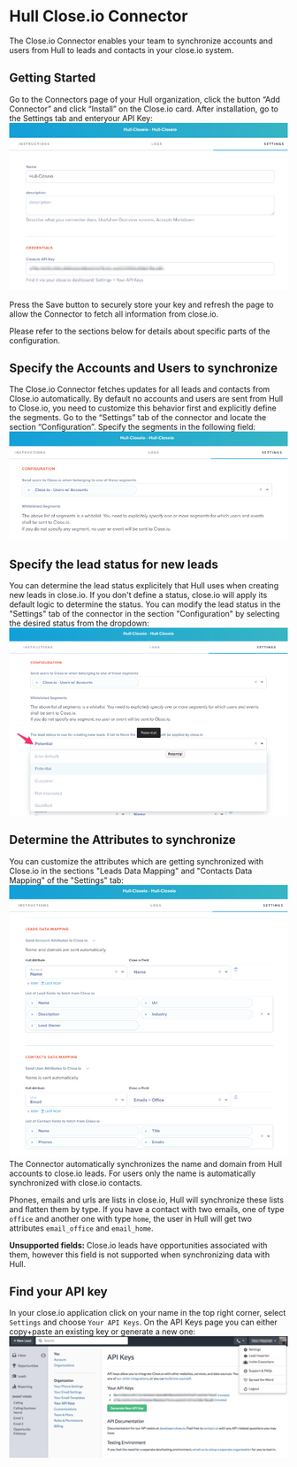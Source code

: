 # Hull Close.io Connector

The Close.io Connector enables your team to synchronize accounts and users from Hull to leads and contacts in your close.io system.

## Getting Started

Go to the Connectors page of your Hull organization, click the button “Add Connector” and click “Install” on the Close.io card. After installation, go to the Settings tab and enteryour API Key:
![Getting Started Step 1](./docs/gettingstarted01.png)

Press the Save button to securely store your key and refresh the page to allow the Connector to fetch all information from close.io.

Please refer to the sections below for details about specific parts of the configuration.

## Specify the Accounts and Users to synchronize

The Close.io Connector fetches updates for all leads and contacts from Close.io automatically.
By default no accounts and users are sent from Hull to Close.io, you need to customize this behavior first and explicitly define the segments. Go to the “Settings” tab of the connector and locate the section “Configuration”. Specify the segments in the following field:
![Whitelisted segments](./docs/connectorconfig01.png)

## Specify the lead status for new leads

You can determine the lead status explicitely that Hull uses when creating new leads in close.io.
If you don't define a status, close.io will apply its default logic to determine the status.
You can modify the lead status in the "Settings" tab of the connector in the section "Configuration" by selecting
the desired status from the dropdown:
![Lead creation status](./docs/connectorconfig02.png)

## Determine the Attributes to synchronize

You can customize the attributes which are getting synchronized with Close.io in the sections "Leads Data Mapping" and "Contacts Data Mapping" of the "Settings" tab:
![Define Data Mappings](./docs/datamappings01.png)
The Connector automatically synchronizes the name and domain from Hull accounts to close.io leads. For users only the name is automatically synchronized with close.io contacts.

Phones, emails and urls are lists in close.io, Hull will synchronize these lists and flatten them by type.
If you have a contact with two emails, one of type `office` and another one with type `home`, the user in Hull will get
two attributes `email_office` and `email_home`.

**Unsupported fields:** Close.io leads have opportunities associated with them, however this field is not supported when synchronizing data with Hull.

## Find your API key

In your close.io application click on your name in the top right corner, select `Settings` and choose `Your API Keys`.
On the API Keys page you can either copy+paste an existing key or generate a new one:
![Find your API key](./docs/apikeys01.png)